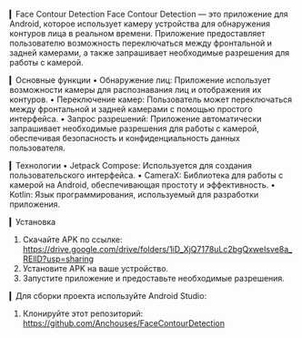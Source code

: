 ▎Face Contour Detection
Face Contour Detection — это приложение для Android, которое использует камеру устройства для обнаружения контуров лица в реальном времени. Приложение предоставляет пользователю возможность переключаться между фронтальной и задней камерами, а также запрашивает необходимые разрешения для работы с камерой.

▎Основные функции
• Обнаружение лиц: Приложение использует возможности камеры для распознавания лиц и отображения их контуров.
• Переключение камер: Пользователь может переключаться между фронтальной и задней камерами с помощью простого интерфейса.
• Запрос разрешений: Приложение автоматически запрашивает необходимые разрешения для работы с камерой, обеспечивая безопасность и конфиденциальность данных пользователя.

▎Технологии
• Jetpack Compose: Используется для создания пользовательского интерфейса.
• CameraX: Библиотека для работы с камерой на Android, обеспечивающая простоту и эффективность.
• Kotlin: Язык программирования, используемый для разработки приложения.

▎Установка
1. Скачайте APK по ссылке: https://drive.google.com/drive/folders/1iD_XjQ7178uLc2bgQxweIsve8a_REllD?usp=sharing
2. Установите APK на ваше устройство.
3. Запустите приложение и предоставьте необходимые разрешения.

▎Для сборки проекта используйте Android Studio:
1. Клонируйте этот репозиторий: https://github.com/Anchouses/FaceContourDetection
